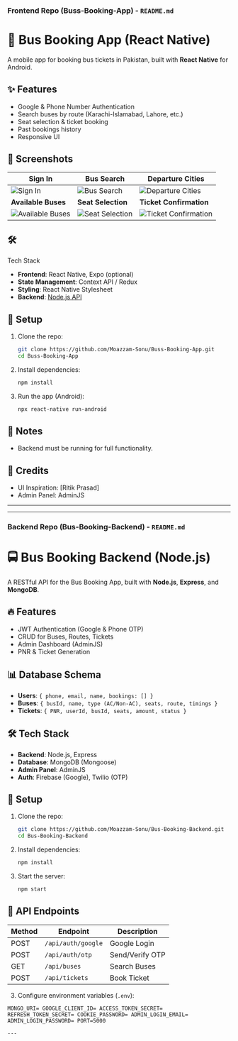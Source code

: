 

### **Frontend Repo (Buss-Booking-App) - `README.md`**  

# 🚌 Bus Booking App (React Native)  

A mobile app for booking bus tickets in Pakistan, built with **React Native** for Android.  

## ✨ Features  
- Google & Phone Number Authentication  
- Search buses by route (Karachi-Islamabad, Lahore, etc.)  
- Seat selection & ticket booking  
- Past bookings history  
- Responsive UI  

## 📸 Screenshots  
| Sign In | Bus Search | Departure Cities |
|---------|------------|------------------|
| ![Sign In](https://github.com/user-attachments/assets/d6b39ca8-b965-406f-82b2-7e5e4ceeb254) | ![Bus Search](https://github.com/user-attachments/assets/595b5572-de5b-4039-8e43-51d28ca78731) | ![Departure Cities](https://github.com/user-attachments/assets/f715d719-f164-4aea-861e-1e30e86f750b) |
| **Available Buses** | **Seat Selection** | **Ticket Confirmation** |
| ![Available Buses](https://github.com/user-attachments/assets/0346b9ae-845b-4030-9a2a-2555bc3838f9) | ![Seat Selection](https://github.com/user-attachments/assets/a52ae800-c800-41dd-86ea-098a8303204e) | ![Ticket Confirmation](https://github.com/user-attachments/assets/346aed08-364b-4442-b6c0-9137c0e1980f) |
## 🛠️

Tech Stack  
- **Frontend**: React Native, Expo (optional)  
- **State Management**: Context API / Redux  
- **Styling**: React Native Stylesheet  
- **Backend**: [Node.js API](https://github.com/Moazzam-Sonu/Bus-Booking-Backend)  

## 🔧 Setup  
1. Clone the repo:  
   ```bash
   git clone https://github.com/Moazzam-Sonu/Buss-Booking-App.git
   cd Buss-Booking-App
   ```
2. Install dependencies:  
   ```bash
   npm install
   ```
3. Run the app (Android):  
   ```bash
   npx react-native run-android
   ```

## 📌 Notes  
- Backend must be running for full functionality.  

## 🤝 Credits  
- UI Inspiration: [Ritik Prasad]
- Admin Panel: AdminJS  

---


---

### **Backend Repo (Bus-Booking-Backend) - `README.md`**  

# 🚍 Bus Booking Backend (Node.js)  

A RESTful API for the Bus Booking App, built with **Node.js**, **Express**, and **MongoDB**.  

## 🔥 Features  
- JWT Authentication (Google & Phone OTP)  
- CRUD for Buses, Routes, Tickets  
- Admin Dashboard (AdminJS)  
- PNR & Ticket Generation  

## 📊 Database Schema  
- **Users**: `{ phone, email, name, bookings: [] }`  
- **Buses**: `{ busId, name, type (AC/Non-AC), seats, route, timings }`  
- **Tickets**: `{ PNR, userId, busId, seats, amount, status }`  

## 🛠️ Tech Stack  
- **Backend**: Node.js, Express  
- **Database**: MongoDB (Mongoose)  
- **Admin Panel**: AdminJS  
- **Auth**: Firebase (Google), Twilio (OTP)  

## 🚀 Setup  
1. Clone the repo:  
   ```bash
   git clone https://github.com/Moazzam-Sonu/Bus-Booking-Backend.git
   cd Bus-Booking-Backend
   ```
2. Install dependencies:  
   ```bash
   npm install
   ```

4. Start the server:  
   ```bash
   npm start
   ```

## 📌 API Endpoints  
| Method | Endpoint          | Description            |  
|--------|-------------------|------------------------|  
| POST   | `/api/auth/google` | Google Login           |  
| POST   | `/api/auth/otp`    | Send/Verify OTP        |  
| GET    | `/api/buses`       | Search Buses           |  
| POST   | `/api/tickets`     | Book Ticket            |  

3. Configure environment variables (`.env`):  
  
`MONGO_URI=
GOOGLE_CLIENT_ID=
ACCESS_TOKEN_SECRET=
REFRESH_TOKEN_SECRET=
COOKIE_PASSWORD=
ADMIN_LOGIN_EMAIL=
ADMIN_LOGIN_PASSWORD=
PORT=5000`
```
---
